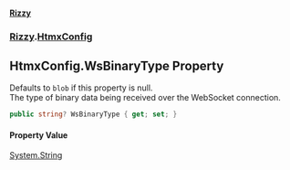 #### [Rizzy](index 'index')
### [Rizzy](Rizzy 'Rizzy').[HtmxConfig](Rizzy.HtmxConfig 'Rizzy.HtmxConfig')

## HtmxConfig.WsBinaryType Property

Defaults to `blob` if this property is null.  
The type of binary data being received over the WebSocket connection.

```csharp
public string? WsBinaryType { get; set; }
```

#### Property Value
[System.String](https://docs.microsoft.com/en-us/dotnet/api/System.String 'System.String')